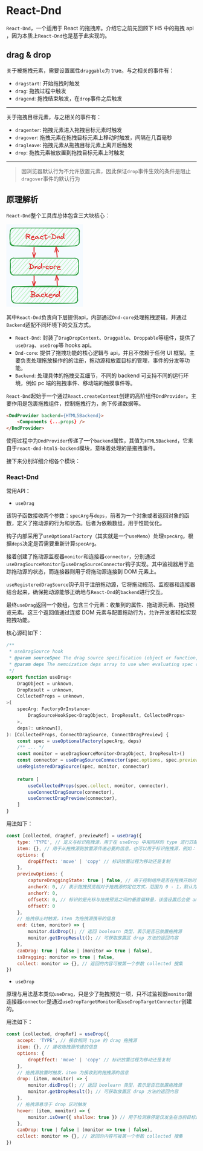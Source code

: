 # React-Dnd

`React-Dnd`，一个适用于 React 的拖拽库。介绍它之前先回顾下 H5 中的拖拽 api ，因为本质上`React-Dnd`也是基于此实现的。

## drag & drop

关于被拖拽元素，需要设置属性`draggable`为 true。与之相关的事件有：

+ `dragstart`: 开始拖拽时触发
+ `drag`: 拖拽过程中触发
+ `dragend`: 拖拽结束触发，在`drop`事件之后触发

***

关于拖拽目标元素，与之相关的事件有：

+ `dragenter`: 拖拽元素进入拖拽目标元素时触发
+ `dragover`: 拖拽元素在拖拽目标元素上移动时触发，间隔在几百毫秒
+ `dragleave`: 拖拽元素从拖拽目标元素上离开后触发
+ `drop`: 拖拽元素被放置到拖拽目标元素上时触发

***

> 因浏览器默认行为不允许放置元素，因此保证`drop`事件生效的条件是阻止`dragover`事件的默认行为

## 原理解析

`React-Dnd`整个工具库总体包含三大块核心：

![核心组成](../../assets/img/flog/react-dnd.excalidraw.png)

其中`React-Dnd`负责向下层提供api，内部通过`Dnd-core`处理拖拽逻辑，并通过`Backend`适配不同环境下的交互方式。

+ `React-Dnd`: 封装了`DragDropContext`、`Draggable`、`Droppable`等组件，提供了`useDrag`、`useDrop`等 hooks api。
+ `Dnd-core`: 提供了拖拽功能的核心逻辑与 api，并且不依赖于任何 UI 框架。主要负责处理拖放操作的的注册，拖动源和放置目标的管理，事件的分发等功能。
+ `Backend`: 处理具体的拖拽交互细节，不同的 backend 可支持不同的运行环境，例如 pc 端的拖拽事件、移动端的触摸事件等。

`React-Dnd`起始于一个通过`React.createContext`创建的高阶组件`DndProvider`。主要作用是包裹拖拽组件，控制拖拽行为，向下传递数据等。

```html
<DndProvider backend={HTML5Backend}>
    <Components {...props} />
</DndProvider>
```

使用过程中为`DndProvider`传递了一个`backend`属性，其值为`HTML5Backend`，它来自于`react-dnd-html5-backend`模块，意味着处理的是拖拽事件。

接下来分别详细介绍各个模块：

### React-Dnd

常用API：

+ `useDrag`

该钩子函数接收两个参数：`specArg`与`deps`，前者为一个对象或者返回对象的函数，定义了拖动源的行为和状态。后者为依赖数组，用于性能优化。

钩子内部采用了`useOptionalFactory`（其实就是一个`useMemo`）处理`specArg`，根据`deps`决定是否需要重新计算`specArg`。

接着创建了拖动源监视器`monitor`和连接器`connector`，分别通过`useDragSourceMonitor`与`useDragSourceConnector`钩子实现。其中监视器用于追踪拖动源的状态，而连接器则用于将拖动源连接到 DOM 元素上。

`useRegisteredDragSource`钩子用于注册拖动源，它将拖动规范、监视器和连接器结合起来，确保拖动源能够正确地与`React-Dnd`的`backend`进行交互。

最终`useDrag`返回一个数组，包含三个元素：收集到的属性、拖动源元素、拖动预览元素。这三个返回值通过连接 DOM 元素与配置拖动行为，允许开发者轻松实现拖拽功能。

核心源码如下：

```jsx
/**
 * useDragSource hook
 * @param sourceSpec The drag source specification (object or function, function preferred)
 * @param deps The memoization deps array to use when evaluating spec changes
 */
export function useDrag<
    DragObject = unknown,
    DropResult = unknown,
    CollectedProps = unknown,
>(
    specArg: FactoryOrInstance<
        DragSourceHookSpec<DragObject, DropResult, CollectedProps>
    >,
    deps?: unknown[],
): [CollectedProps, ConnectDragSource, ConnectDragPreview] {
    const spec = useOptionalFactory(specArg, deps)
    /** ... */
    const monitor = useDragSourceMonitor<DragObject, DropResult>()
    const connector = useDragSourceConnector(spec.options, spec.previewOptions)
    useRegisteredDragSource(spec, monitor, connector)

    return [
        useCollectedProps(spec.collect, monitor, connector),
        useConnectDragSource(connector),
        useConnectDragPreview(connector),
    ]
}
```

用法如下：

```jsx
const [collected, dragRef, previewRef] = useDrag({
    type: 'TYPE', // 定义与标识拖拽源，用于在 useDrop 中用同样的 type 进行匹配。
    item: {}, // 用于从拖拽源到放置源传递必要的信息，也可以用于标识拖拽源，例如： { id : 1}
    options: {
        dropEffect: 'move' | 'copy' // 标识放置过程为移动还是复制
    },
    previewOptions: {
        captureDraggingState: true | false, // 用于控制组件是否在拖拽开始时立即知道自己正在被拖拽
        anchorX: 0, // 表示拖拽预览相对于拖拽源的定位方式，范围为 0 - 1，默认为 0.5，0 表示预览对齐左边或顶部，1 表示对齐到右边或者底部，下同
        anchorY: 0, 
        offsetX: 0, // 标识的是光标与拖拽预览之间的垂直偏移量，该值设置后会使 anchor 定位失效
        offsetY: 0
    },
    // 拖拽停止时触发，item 为拖拽源携带的信息
    end: (item, monitor) => {
        monitor.didDrop(); // 返回 boolearn 类型，表示是否已放置拖拽源
        monitor.getDropResult(); // 可获取放置区 drop 方法的返回内容
    },
    canDrag: true | false | (monitor => true | false),
    isDragging: monitor => true | false, 
    collect: monitor => {}, // 返回的内容可被第一个参数 collected 搜集
})
```

+ `useDrop`

原理与用法基本类似`useDrag`，只是少了拖拽预览一项，只不过监视器`monitor`跟连接器`connector`是通过`useDropTargetMonitor`和`useDropTargetConnector`创建的。

用法如下：

```jsx
const [collected, dropRef] = useDrop({
    accept: 'TYPE', // 接收相同 type 的 drag 拖拽源
    item: {}, // 接收拖拽源传递的信息
    options: {
        dropEffect: 'move' | 'copy' // 标识放置过程为移动还是复制
    },
    // 拖拽源放置时触发，item 为接收到的拖拽源的信息
    drop: (item, monitor) => {
        monitor.didDrop(); // 返回 boolearn 类型，表示是否已放置拖拽源
        monitor.getDropResult(); // 可获取放置区 drop 方法的返回内容
    },
    // 拖拽源悬浮于 drop 区时触发
    hover: (item, monitor) => {
        monitor.isOver({ shallow: true }) // 用于检测悬停是仅发生在当前目标还是包括了嵌套目标
    },
    canDrop: true | false | (monitor => true | false),
    collect: monitor => {}, // 返回的内容可被第一个参数 collected 搜集
})
```